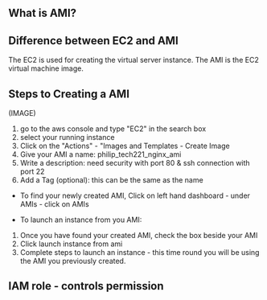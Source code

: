 





## What is AMI?


## Difference between EC2 and AMI

The EC2 is used for creating the virtual server instance. The AMI is the EC2 virtual machine image.



## Steps to Creating a AMI

(IMAGE)

1. go to the aws console and type "EC2" in the search box
2. select your running instance
3. Click on the "Actions" - "Images and Templates - Create Image
4. Give your AMI a name: philip_tech221_nginx_ami
5. Write a description: need security with port 80 & ssh connection with port 22
6. Add a Tag (optional): this can be the same as the name

- To find your newly created AMI, Click on left hand dashboard - under AMIs - click on AMIs

- To launch an instance from you AMI:

1. Once you have found your created AMI, check the box beside your AMI
2. Click launch instance from ami
3. Complete steps to launch an instance - this time round you will be using the AMI you previously created.

## IAM role - controls permission


